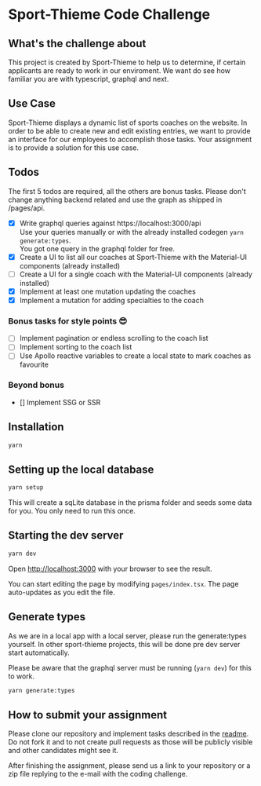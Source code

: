 # Sport-Thieme Code Challenge

## What's the challenge about

This project is created by Sport-Thieme to help us to determine, if certain applicants are ready to work in our enviroment.
We want do see how familiar you are with typescript, graphql and next.

## Use Case

Sport-Thieme displays a dynamic list of sports coaches on the website. In order to be able to create new and edit existing entries, we want to provide an interface for our employees to accomplish those tasks. Your assignment is to provide a solution for this use case.

## Todos

The first 5 todos are required, all the others are bonus tasks. Please don't change anything backend related and use the graph as shipped in /pages/api.

- [x] Write graphql queries against https://localhost:3000/api<br>Use your queries manually or with the already installed codegen `yarn generate:types`.<br>You got one query in the graphql folder for free.
- [x] Create a UI to list all our coaches at Sport-Thieme with the Material-UI components (already installed)
- [ ] Create a UI for a single coach with the Material-UI components (already installed)
- [x] Implement at least one mutation updating the coaches
- [x] Implement a mutation for adding specialties to the coach

### Bonus tasks for style points 😎

- [ ] Implement pagination or endless scrolling to the coach list
- [ ] Implement sorting to the coach list
- [ ] Use Apollo reactive variables to create a local state to mark coaches as favourite

### Beyond bonus

- [] Implement SSG or SSR

## Installation

```bash
yarn
```

## Setting up the local database

```bash
yarn setup
```

This will create a sqLite database in the prisma folder and seeds some data for you.
You only need to run this once.

## Starting the dev server

```bash
yarn dev
```

Open [http://localhost:3000](http://localhost:3000) with your browser to see the result.

You can start editing the page by modifying `pages/index.tsx`. The page auto-updates as you edit the file.

## Generate types

As we are in a local app with a local server, please run the generate:types yourself.
In other sport-thieme projects, this will be done pre dev server start automatically.

Please be aware that the graphql server must be running (`yarn dev`) for this to work.

```bash
yarn generate:types
```

## How to submit your assignment

Please clone our repository and implement tasks described in the [readme](#Todos). Do not fork it and to not create pull requests as those will be publicly visible and other candidates might see it.

After finishing the assignment, please send us a link to your repository or a zip file replying to the e-mail with the coding challenge.
